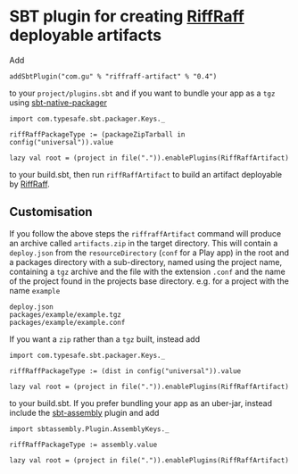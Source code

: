 SBT plugin for creating [RiffRaff](https://github.com/guardian/deploy) deployable artifacts
===========================================================================================

Add
```
addSbtPlugin("com.gu" % "riffraff-artifact" % "0.4")
```

to your `project/plugins.sbt` and if you want to bundle your app as a `tgz` using 
[sbt-native-packager](https://github.com/sbt/sbt-native-packager)

```
import com.typesafe.sbt.packager.Keys._

riffRaffPackageType := (packageZipTarball in config("universal")).value

lazy val root = (project in file(".")).enablePlugins(RiffRaffArtifact)
```

to your build.sbt, then run `riffRaffArtifact` to build an artifact deployable by
[RiffRaff](https://github.com/guardian/deploy).

Customisation
-------------

If you follow the above steps the `riffraffArtifact` command will produce an archive called `artifacts.zip` in the 
target directory. This will contain a `deploy.json` from the `resourceDirectory` (`conf` for a Play app) in the root 
and a packages directory with a sub-directory, named using the project name, containing a `tgz` archive and the file 
with the extension `.conf` and the name of the project found in the projects base directory. e.g. for a project with the 
name `example`

```
deploy.json
packages/example/example.tgz
packages/example/example.conf
```

If you want a `zip` rather than a `tgz` built, instead add
```
import com.typesafe.sbt.packager.Keys._

riffRaffPackageType := (dist in config("universal")).value

lazy val root = (project in file(".")).enablePlugins(RiffRaffArtifact)
```
to your build.sbt. If you prefer bundling your app as an uber-jar, instead include the 
[sbt-assembly](https://github.com/sbt/sbt-assembly) plugin and add

```
import sbtassembly.Plugin.AssemblyKeys._

riffRaffPackageType := assembly.value

lazy val root = (project in file(".")).enablePlugins(RiffRaffArtifact)
```